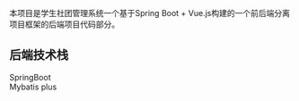 本项目是学生社团管理系统一个基于Spring Boot + Vue.js构建的一个前后端分离项目框架的后端项目代码部分。  
## 后端技术栈
SpringBoot   
Mybatis plus  

